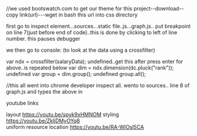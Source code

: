//we used bootswatch.com to get our theme for this project--download--copy link(url)---wget in bash  this url into css directory


first go to inspect element...sources...static file..js...graph.js..
put breakpoint on line 7(just before end of code)..this is done by clicking to left of line number.
this pauses debugger

we then go to console:  (to look at the data using a crossfilter)

var ndx = crossfilter(salaryData);
undefined..get this after press enter for above..is repeated below
var dim = ndx.dimension(dc.pluck("rank"));
undefined
var group = dim.group();
undefined
group.all();

//this all went into chrome developer inspect all. wento to sources.. line 8 of graph.js and types the above in



youtube links


layout                              https://youtu.be/spyk9xHMNOM
styling                             https://youtu.be/ZkljDMyOYq8  
uniform resource location           https://youtu.be/RA-WlOsl5CA